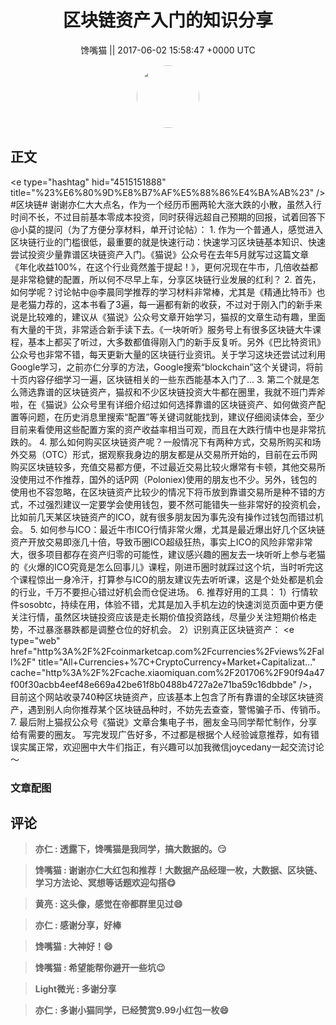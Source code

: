 <h1 align="center">区块链资产入门的知识分享</h1>




<p align="center">
    <a>馋嘴猫 || 2017-06-02 15:58:47 &#43;0000 UTC</a>
</p>

<div align="center">
    <img src="https://images.zsxq.com/FsNew7I0B4dsVoepDMZ8mYbnl27K?e=1590940799&amp;token=kIxbL07-8jAj8w1n4s9zv64FuZZNEATmlU_Vm6zD:u4CXXb_lrM-wji7WBtH-OXqR_o4=" width="100" height="100" style="border:1px solid;border-radius:50%; color:#ffffff"/>
</div>




## 正文

<div>
&lt;e type=&#34;hashtag&#34; hid=&#34;4515151888&#34; title=&#34;%23%E6%80%9D%E8%B7%AF%E5%88%86%E4%BA%AB%23&#34; /&gt;   #区块链#
谢谢亦仁大大点名，作为一个经历币圈两轮大涨大跌的小散，虽然入行时间不长，不过目前基本零成本投资，同时获得远超自己预期的回报，试着回答下@小莫的提问（为了方便分享材料，单开讨论帖）：
1. 作为一个普通人，感觉进入区块链行业的门槛很低，最重要的就是快速行动：快速学习区块链基本知识、快速尝试投资少量靠谱区块链资产入门。《猫说》公众号在去年5月就写过这篇文章《年化收益100%，在这个行业竟然羞于提起！》，更何况现在牛市，几倍收益都是非常稳健的配置，所以何不尽早上车，分享区块链行业发展的红利？
2. 首先，如何学呢？讨论帖中@李晨同学推荐的学习材料非常棒，尤其是《精通比特币》也是老猫力荐的，这本书看了3遍，每一遍都有新的收获，不过对于刚入门的新手来说是比较难的，建议从《猫说》公众号文章开始学习，猫叔的文章生动有趣，里面有大量的干货，非常适合新手读下去。《一块听听》服务号上有很多区块链大牛课程，基本上都买了听过，大多数都值得刚入门的新手反复听。另外《巴比特资讯》公众号也非常不错，每天更新大量的区块链行业资讯。关于学习这块还尝试过利用Google学习，之前亦仁分享的方法，Google搜索“blockchain”这个关键词，将前十页内容仔细学习一遍，区块链相关的一些东西能基本入门了...
3. 第二个就是怎么筛选靠谱的区块链资产，猫叔和不少区块链投资大牛都在圈里，我就不班门弄斧啦，在《猫说》公众号里有详细介绍过如何选择靠谱的区块链资产、如何做资产配置等问题，在历史消息里搜索“配置”等关键词就能找到，建议仔细阅读体会，至少目前来看使用这些配置方案的资产收益率相当可观，而且在大跌行情中也是非常抗跌的。
4. 那么如何购买区块链资产呢？一般情况下有两种方式，交易所购买和场外交易（OTC）形式，据观察我身边的朋友都是从交易所开始的，目前在云币网购买区块链较多，充值交易都方便，不过最近交易比较火爆常有卡顿，其他交易所没使用过不作推荐，国外的话P网（Poloniex)使用的朋友也不少。另外，钱包的使用也不容忽略，在区块链资产比较少的情况下将币放到靠谱交易所是种不错的方式，不过强烈建议一定要学会使用钱包，要不然可能错失一些非常好的投资机会，比如前几天某区块链资产的ICO，就有很多朋友因为事先没有操作过钱包而错过机会。
5. 如何参与ICO：最近牛市ICO行情非常火爆，尤其是最近爆出好几个区块链资产开放交易即涨几十倍，导致币圈ICO超级狂热，事实上ICO的风险非常非常大，很多项目都存在资产归零的可能性，建议感兴趣的圈友去一块听听上参与老猫的《火爆的ICO究竟是怎么回事儿》课程，刚进币圈时就踩过这个坑，当时听完这个课程惊出一身冷汗，打算参与ICO的朋友建议先去听听课，这是个处处都是机会的行业，千万不要担心错过好机会而仓促进场。
6. 推荐好用的工具：
  1）行情软件sosobtc，持续在用，体验不错，尤其是加入手机左边的快速浏览页面中更方便关注行情，虽然区块链投资应该是走长期价值投资路线，尽量少关注短期价格走势，不过暴涨暴跌都是调整仓位的好机会。
  2）识别真正区块链资产： &lt;e type=&#34;web&#34; href=&#34;http%3A%2F%2Fcoinmarketcap.com%2Fcurrencies%2Fviews%2Fall%2F&#34; title=&#34;All&#43;Currencies&#43;%7C&#43;CryptoCurrency&#43;Market&#43;Capitalizat...&#34; cache=&#34;http%3A%2F%2Fcache.xiaomiquan.com%2F201706%2F90f94a47f00f30acbb4eef48e669a42be61f8b0488b4727a2e71ba59c16dbbde&#34; /&gt;，目前这个网站收录740种区块链资产，应该基本上包含了所有靠谱的全球区块链资产，遇到别人向你推荐某个区块链品种时，不妨先去查查，警惕骗子币、传销币。
7. 最后附上猫叔公众号《猫说》文章合集电子书，圈友金马同学帮忙制作，分享给有需要的圈友。
写完发现广告好多，不过都是根据个人经验诚意推荐，如有错误实属正常，欢迎圈中大牛们指正，有兴趣可以加我微信joycedany一起交流讨论～
</div>

### 文章配图

<div class="image" align="center">

</div>


## 评论

<div align="left">
<div>

<blockquote >
<span> <strong>亦仁 : 透露下，馋嘴猫是我同学，搞大数据的。😏 </strong></span>
</blockquote>

<blockquote >
<span> <strong>馋嘴猫 : 谢谢亦仁大红包和推荐！大数据产品经理一枚，大数据、区块链、学习方法论、冥想等话题欢迎勾搭😋 </strong></span>
</blockquote>

<blockquote >
<span> <strong>黄亮 : 这头像，感觉在帝都群里见过😄 </strong></span>
</blockquote>

<blockquote >
<span> <strong>亦仁 : 感谢分享，好棒 </strong></span>
</blockquote>

<blockquote >
<span> <strong>馋嘴猫 : 大神好！😄 </strong></span>
</blockquote>

<blockquote >
<span> <strong>馋嘴猫 : 希望能帮你避开一些坑😉 </strong></span>
</blockquote>

<blockquote >
<span> <strong>Light微光 : 多谢分享 </strong></span>
</blockquote>

<blockquote >
<span> <strong>亦仁 : 多谢小猫同学，已经赞赏9.99小红包一枚😄 </strong></span>
</blockquote>

</div>
</div>